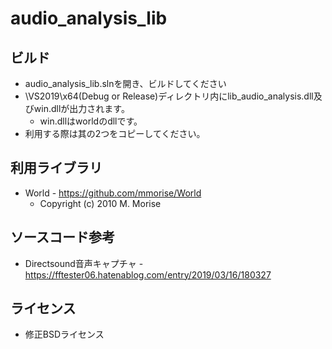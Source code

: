 # audio_analysis_lib
## ビルド
* audio_analysis_lib.slnを開き、ビルドしてください
* \VS2019\x64\(Debug or Release)ディレクトリ内にlib_audio_analysis.dll及びwin.dllが出力されます。
    + win.dllはworldのdllです。
* 利用する際は其の2つをコピーしてください。

## 利用ライブラリ
* World - https://github.com/mmorise/World
    + Copyright (c) 2010  M. Morise

## ソースコード参考
* Directsound音声キャプチャ - https://fftester06.hatenablog.com/entry/2019/03/16/180327

## ライセンス
* 修正BSDライセンス